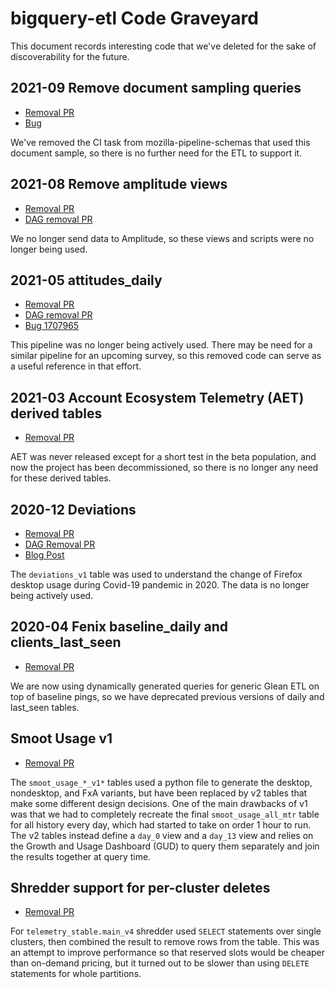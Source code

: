 # bigquery-etl Code Graveyard

This document records interesting code that we've deleted for the sake of discoverability for the future.

## 2021-09 Remove document sampling queries

- [Removal PR](https://github.com/mozilla/bigquery-etl/pull/2389)
- [Bug](https://bugzilla.mozilla.org/show_bug.cgi?id=1731777)

We've removed the CI task from mozilla-pipeline-schemas that used this
document sample, so there is no further need for the ETL to support it.

## 2021-08 Remove amplitude views

- [Removal PR](https://github.com/mozilla/bigquery-etl/pull/2279)
- [DAG removal PR](https://github.com/mozilla/telemetry-airflow/pull/1328)

We no longer send data to Amplitude, so these views and scripts were
no longer being used.

## 2021-05 attitudes_daily

- [Removal PR](https://github.com/mozilla/bigquery-etl/pull/2003)
- [DAG removal PR](https://github.com/mozilla/telemetry-airflow/pull/1299)
- [Bug 1707965](https://bugzilla.mozilla.org/show_bug.cgi?id=)

This pipeline was no longer being actively used. There may be need for
a similar pipeline for an upcoming survey, so this removed code can
serve as a useful reference in that effort.

## 2021-03 Account Ecosystem Telemetry (AET) derived tables

- [Removal PR](https://github.com/mozilla/bigquery-etl/pull/1894)

AET was never released except for a short test in the beta population,
and now the project has been decommissioned, so there is no longer
any need for these derived tables.

## 2020-12 Deviations

- [Removal PR](https://github.com/mozilla/bigquery-etl/pull/2005)
- [DAG Removal PR](https://github.com/mozilla/bigquery-etl/pull/1637)
- [Blog Post](https://blog.mozilla.org/data/2020/03/30/opening-data-to-understand-social-distancing/)

The `deviations_v1` table was used to understand the change of Firefox
desktop usage during Covid-19 pandemic in 2020. The data is no longer being
actively used.

## 2020-04 Fenix baseline_daily and clients_last_seen

- [Removal PR](https://github.com/mozilla/bigquery-etl/pull/925)

We are now using dynamically generated queries for generic Glean
ETL on top of baseline pings, so we have deprecated previous versions
of daily and last_seen tables.

## Smoot Usage v1

- [Removal PR](https://github.com/mozilla/bigquery-etl/pull/460)

The `smoot_usage_*_v1*` tables used a python file to generate the desktop,
nondesktop, and FxA variants, but have been replaced by v2 tables that make
some different design decisions. One of the main drawbacks of v1 was that
we had to completely recreate the final `smoot_usage_all_mtr` table for all
history every day, which had started to take on order 1 hour to run. The
v2 tables instead define a `day_0` view and a `day_13` view and relies on
the Growth and Usage Dashboard (GUD) to query them separately and join the
results together at query time.

## Shredder support for per-cluster deletes

- [Removal PR](https://github.com/mozilla/bigquery-etl/pull/733)

For `telemetry_stable.main_v4` shredder used `SELECT` statements over single
clusters, then combined the result to remove rows from the table. This was an
attempt to improve performance so that reserved slots would be cheaper than
on-demand pricing, but it turned out to be slower than using `DELETE`
statements for whole partitions.

